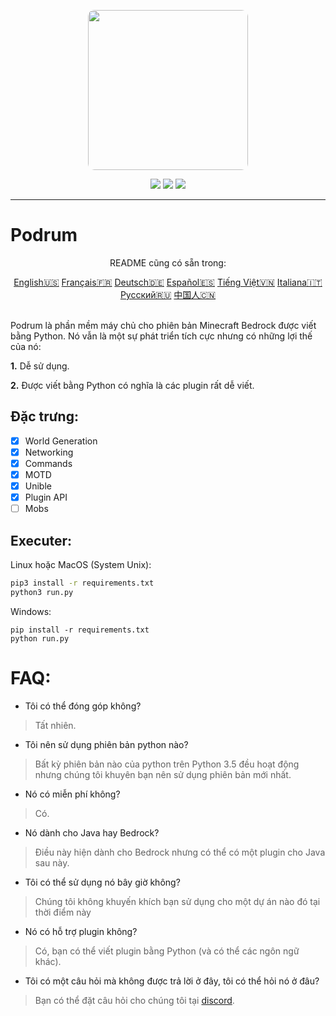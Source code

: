 <p align="center">
  <img width="256" style="border-radius:10px;" height="256" src="https://cdn.discordapp.com/attachments/576826528671858709/766767561681141790/Logo.png">


<div align="center">
    <a href="https://discord.gg/ScSsnwQ4kW"><img src="https://img.shields.io/discord/821124503185653803?style=flat-square"/></a>
    <a href="https://www.codefactor.io/repository/github/podrum/podrum"><img src="https://www.codefactor.io/repository/github/podrum/podrum/badge?style=flat-square"/></a>
    <a href="https://podrum.github.io/"><img src="https://img.shields.io/badge/website-online-orange?style=flat-square"/></a>
</div>
<hr/>

# Podrum

<p align="center">README cũng có sẵn trong:</p>
<div align="center">
  <a href="https://github.com/Podrum/Podrum/blob/main/README.md">English🇺🇸</a>
  <a href="https://github.com/Podrum/Podrum/blob/main/languages/README_FR.md">Français🇫🇷</a>
  <a href="https://github.com/Podrum/Podrum/blob/main/languages/README_DE.md">Deutsch🇩🇪</a>
  <a href="https://github.com/Podrum/Podrum/blob/main/languages/README_ES.md">Español🇪🇸</a>
  <a href="https://github.com/Podrum/Podrum/blob/main/languages/README_VI.md">Tiếng Việt🇻🇳</a>
  <a href="https://github.com/Podrum/Podrum/blob/main/languages/README_IT.md">Italiana🇮🇹</a>
  <a href="https://github.com/Podrum/Podrum/blob/main/languages/README_RU.md">Русский🇷🇺</a>
  <a href="https://github.com/Podrum/Podrum/blob/main/languages/README_CH.md">中国人🇨🇳</a>
 </div>
<br>

Podrum là phần mềm máy chủ cho phiên bản Minecraft Bedrock được viết bằng Python.
Nó vẫn là một sự phát triển tích cực nhưng có những lợi thế của nó: 

**1.** Dễ sử dụng.

**2.** Được viết bằng Python có nghĩa là các plugin rất dễ viết.
## Đặc trưng:
 - [x] World Generation 
 - [x] Networking
 - [x] Commands
 - [x] MOTD
 - [x] Unible
 - [x] Plugin API
 - [ ] Mobs  

## Executer:
Linux hoặc MacOS (System Unix):
```sh
pip3 install -r requirements.txt
python3 run.py
```

Windows:
```batch
pip install -r requirements.txt
python run.py
```

# FAQ:
 - Tôi có thể đóng góp không?
 > Tất nhiên.
 - Tôi nên sử dụng phiên bản python nào?
 > Bất kỳ phiên bản nào của python trên Python 3.5 đều hoạt động nhưng chúng tôi khuyên bạn nên sử dụng phiên bản mới nhất.
 - Nó có miễn phí không?
 > Có.
 - Nó dành cho Java hay Bedrock?
 > Điều này hiện dành cho Bedrock nhưng có thể có một plugin cho Java sau này.
 - Tôi có thể sử dụng nó bây giờ không?
 > Chúng tôi không khuyến khích bạn sử dụng cho một dự án nào đó tại thời điểm này
 - Nó có hỗ trợ plugin không?
 > Có, bạn có thể viết plugin bằng Python (và có thể các ngôn ngữ khác).
 - Tôi có một câu hỏi mà không được trả lời ở đây, tôi có thể hỏi nó ở đâu?
 > Bạn có thể đặt câu hỏi cho chúng tôi tại [discord](https://discord.gg/ScSsnwQ4kW).
